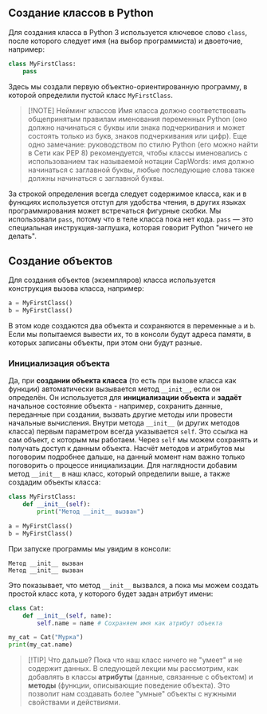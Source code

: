 ## Создание классов в Python
Для создания класса в Python 3 используется ключевое слово `class`, после которого следует имя (на выбор программиста) и двоеточие, например:
```python
class MyFirstClass:
    pass
```
Здесь мы создали первую объектно-ориентированную программу, в которой определили пустой класс `MyFirstClass`.

> [!NOTE] Нейминг классов
> Имя класса должно соответствовать общепринятым правилам именования переменных Python (оно должно начинаться с буквы или знака подчеркивания и может состоять только из букв, знаков подчеркивания или цифр). 
> Еще одно замечание: руководством по стилю Python (его можно найти в Сети как PEP 8) рекомендуется, чтобы классы именовались с использованием так называемой нотации CapWords: имя должно начинаться с заглавной буквы, любые последующие слова также должны начинаться с заглавной буквы.

За строкой определения всегда следует содержимое класса, как и в функциях используется отступ для удобства чтения, в других языках программирования может встречаться фигурные скобки.
Мы использовали `pass`, потому что в теле класса пока нет кода. `pass` — это специальная инструкция-заглушка, которая говорит Python "ничего не делать".
## Создание объектов
Для создания объектов (экземпляров) класса используется конструкция вызова класса, например:
```python
a = MyFirstClass()
b = MyFirstClass()
```
В этом коде создаются два объекта и сохраняются в переменные `a` и `b`. Если мы попытаемся вывести их, то в консоли будут адреса памяти, в которых записаны объекты, при этом они будут разные.
### Инициализация объекта
Да, при **создании объекта класса** (то есть при вызове класса как функции) автоматически вызывается метод `__init__`, если он определён. Он используется для **инициализации объекта** и **задаёт** начальное состояние объекта - например, сохранить данные, переданные при создании, вызвать другие методы или провести начальные вычисления. Внутри метода `__init__` (и других методов класса) первым параметром всегда указывается `self`. Это ссылка на сам объект, с которым мы работаем. Через `self` мы можем сохранять и получать доступ к данным объекта.
Насчёт методов и атрибутов мы поговорим подробнее дальше, на данный момент нам важно только поговорить о процессе инициализации.
Для наглядности добавим метод `__init__` в наш класс, который определили выше, а также создадим объекты класса:
```python
class MyFirstClass:
    def __init__(self):
        print("Метод __init__ вызван")

a = MyFirstClass()
b = MyFirstClass()
```
При запуске программы мы увидим в консоли:
```shell
Метод __init__ вызван
Метод __init__ вызван
```
Это показывает, что метод `__init__` вызвался, а пока мы можем создать простой класс кота, у которого будет задан атрибут имени:
```python
class Cat:
    def __init__(self, name):
        self.name = name # Сохраняем имя как атрибут объекта

my_cat = Cat("Мурка")
print(my_cat.name)
```

> [!TIP] Что дальше?
> Пока что наш класс ничего не "умеет" и не содержит данных. В следующей лекции мы рассмотрим, как добавлять в классы **атрибуты** (данные, связанные с объектом) и **методы** (функции, описывающие поведение объекта).
> Это позволит нам создавать более "умные" объекты с нужными свойствами и действиями.

